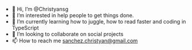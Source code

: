 - 👋 Hi, I’m @Christyansg
- 👀 I’m interested in help people to get things done.
- 🌱 I’m currently learning how to juggle, how to read faster and coding in TypeScript
- 💞️ I’m looking to collaborate on social projects
- 📫 How to reach me sanchez.christyan@gmail.com

<!---
Christyansg/Christyansg is a ✨ special ✨ repository because its `README.md` (this file) appears on your GitHub profile.
You can click the Preview link to take a look at your changes.
--->
